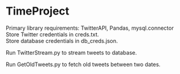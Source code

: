 # TimeProject

Primary library requirements: TwitterAPI, Pandas, mysql.connector<br>
Store Twitter credentials in creds.txt. <br>
Store database credentials in db_creds.json. <br>

Run TwitterStream.py to stream tweets to database.

Run GetOldTweets.py to fetch old tweets between two dates.